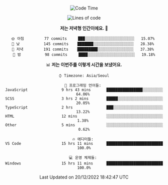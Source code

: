 <div align="center">

<br />

 <!--START_SECTION:waka-->
![Code Time](http://img.shields.io/badge/Code%20Time-204%20hrs%2058%20mins-blue)

![Lines of code](https://img.shields.io/badge/%EC%A0%80%EB%8A%94%20%EC%97%AC%ED%83%9C%EA%B9%8C%EC%A7%80%20-278%20Thousand%20%EC%A4%84%EC%9D%98%20%EC%BD%94%EB%93%9C%EB%A5%BC%20%EC%9E%91%EC%84%B1%ED%96%88%EC%96%B4%EC%9A%94.-blue)

**저는 저녁형 인간이에요. 🦉** 

```text
🌞 아침         77 commits     ███░░░░░░░░░░░░░░░░░░░░░░   15.07% 
🌆 낮　         145 commits    ███████░░░░░░░░░░░░░░░░░░   28.38% 
🌃 저녁         191 commits    █████████░░░░░░░░░░░░░░░░   37.38% 
🌙 밤　         98 commits     ████░░░░░░░░░░░░░░░░░░░░░   19.18%

```


📊 **저는 이번주를 이렇게 시간을 보냈어요.** 

```text
⌚︎ Timezone: Asia/Seoul

💬 프로그래밍 언어들: 
JavaScript               9 hrs 43 mins       ████████████████░░░░░░░░░   64.06% 
SCSS                     3 hrs 2 mins        █████░░░░░░░░░░░░░░░░░░░░   20.05% 
TypeScript               2 hrs               ███░░░░░░░░░░░░░░░░░░░░░░   13.22% 
HTML                     12 mins             ░░░░░░░░░░░░░░░░░░░░░░░░░   1.38% 
Other                    5 mins              ░░░░░░░░░░░░░░░░░░░░░░░░░   0.62%

🔥 에디터들: 
VS Code                  15 hrs 11 mins      █████████████████████████   100.0%

💻 운영 체제들: 
Windows                  15 hrs 11 mins      █████████████████████████   100.0%

```


 Last Updated on 20/12/2022 18:42:47 UTC
<!--END_SECTION:waka-->

</div>
